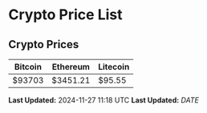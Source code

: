 # Crypto Price List

## Crypto Prices
| Bitcoin | Ethereum | Litecoin |
| ------- | -------- | -------- |
| $93703 | $3451.21 | $95.55 |
**Last Updated:** 2024-11-27 11:18 UTC
**Last Updated:** $DATE$
